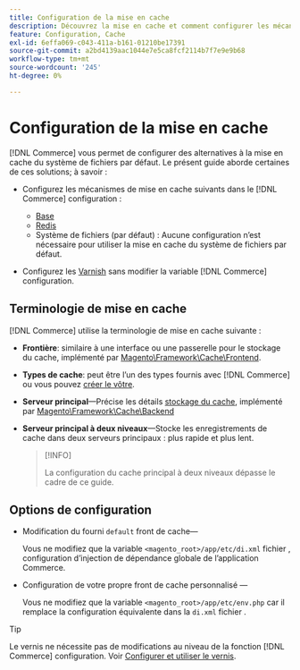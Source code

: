 ```yaml
---
title: Configuration de la mise en cache
description: Découvrez la mise en cache et comment configurer les mécanismes de mise en cache pour l’application Adobe Commerce et Magento Open Source.
feature: Configuration, Cache
exl-id: 6effa069-c043-411a-b161-01210be17391
source-git-commit: a2bd4139aac1044e7e5ca8fcf2114b7f7e9e9b68
workflow-type: tm+mt
source-wordcount: '245'
ht-degree: 0%

---
```


# Configuration de la mise en cache

[!DNL Commerce] vous permet de configurer des alternatives à la mise en cache du système de fichiers par défaut. Le présent guide aborde certaines de ces solutions; à savoir :

- Configurez les mécanismes de mise en cache suivants dans le [!DNL Commerce] configuration :

   - [Base](https://developer.adobe.com/commerce/php/development/cache/partial/database-caching/)
   - [Redis](config-redis.md)
   - Système de fichiers (par défaut) : Aucune configuration n’est nécessaire pour utiliser la mise en cache du système de fichiers par défaut.

- Configurez les [Varnish](config-varnish.md) sans modifier la variable [!DNL Commerce] configuration.

## Terminologie de mise en cache

[!DNL Commerce] utilise la terminologie de mise en cache suivante :

- **Frontière**: similaire à une interface ou une passerelle pour le stockage du cache, implémenté par [Magento\Framework\Cache\Frontend](https://github.com/magento/magento2/tree/2.4/lib/internal/Magento/Framework/Cache/Frontend).
- **Types de cache**: peut être l’un des types fournis avec [!DNL Commerce] ou vous pouvez [créer le vôtre](https://developer.adobe.com/commerce/php/development/cache/partial/cache-type/).
- **Serveur principal**—Précise les détails [stockage du cache](https://framework.zend.com/manual/1.12/en/zend.cache.backends.html), implémenté par [Magento\Framework\Cache\Backend](https://github.com/magento/magento2/tree/2.4/lib/internal/Magento/Framework/Cache/Backend)
- **Serveur principal à deux niveaux**—Stocke les enregistrements de cache dans deux serveurs principaux : plus rapide et plus lent.

   >[!INFO]
   >
   >La configuration du cache principal à deux niveaux dépasse le cadre de ce guide.

## Options de configuration

- Modification du fourni `default` front de cache—

   Vous ne modifiez que la variable `<magento_root>/app/etc/di.xml` fichier , configuration d’injection de dépendance globale de l’application Commerce.

- Configuration de votre propre front de cache personnalisé —

   Vous ne modifiez que la variable `<magento_root>/app/etc/env.php` car il remplace la configuration équivalente dans la `di.xml` fichier .

>[!TIP]
>
>Le vernis ne nécessite pas de modifications au niveau de la fonction [!DNL Commerce] configuration. Voir [Configurer et utiliser le vernis](config-varnish.md).
